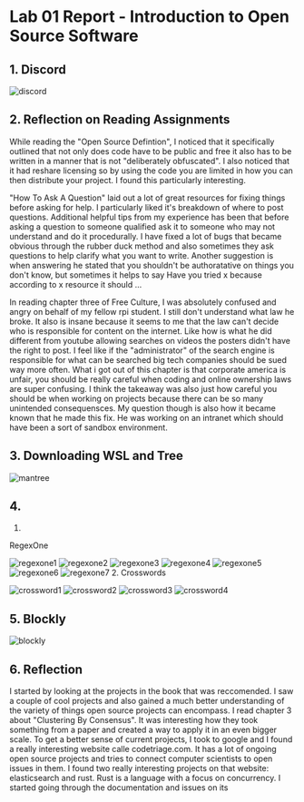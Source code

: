 # Lab 01 Report - Introduction to Open Source Software

## 1. Discord
![discord](https://user-images.githubusercontent.com/44532905/149605766-2f76c938-1133-479c-86f8-091766c560ae.PNG)


## 2. Reflection on Reading Assignments
While reading the "Open Source Defintion", I noticed that it specifically outlined that not only does code have to be public and free it also has to be written in a manner that is not "deliberately obfuscated". I also noticed that it had reshare licensing so by using the code you are limited in how you can then distribute your project. I found this particularly interesting. 

"How To Ask A Question" laid out a lot of great resources for fixing things before asking for help. I particularly liked it's breakdown of where to post questions. Additional helpful tips from my experience has been that before asking a question to someone qualified ask it to someone who may not understand and do it procedurally. I have fixed a lot of bugs that became obvious through the rubber duck method and also sometimes they ask questions to help clarify what you want to write. Another suggestion is when answering he stated that you shouldn't be authoratative on things you don't know, but sometimes it helps to say Have you tried x because according to x resource it should ...

In reading chapter three of Free Culture, I was absolutely confused and angry on behalf of my fellow rpi student. I still don't understand what law he broke. It also is insane because it seems to me that the law can't decide who is responsible for content on the internet. Like how is what he did different from youtube allowing searches on videos the posters didn't have the right to post. I feel like if the "administrator" of the search engine is responsible for what can be searched big tech companies should be sued way more often. What i got out of this chapter is that corporate america is unfair, you should be really careful when coding and online ownership laws are super confusing. I think the takeaway was also just how careful you should be when working on projects because there can be so many unintended consequensces. My question though is also how it became known that he made this fix. He was working on an intranet which should have been a sort of sandbox environment.

## 3. Downloading WSL and Tree
![mantree](https://user-images.githubusercontent.com/44532905/149565373-a8215478-c3df-4d36-8524-9d28ea025d38.PNG)

## 4.
1.
RegexOne

 
![regexone1](https://user-images.githubusercontent.com/44532905/149566891-8ee88795-d988-48f2-92be-7b2e344931bd.PNG)
![regexone2](https://user-images.githubusercontent.com/44532905/149567343-befd9b58-a4a3-4425-96ad-0f0f5ba72ac2.PNG)
![regexone3](https://user-images.githubusercontent.com/44532905/149574398-eb68d382-07f9-4a5b-a817-87e154ae34af.PNG)
![regexone4](https://user-images.githubusercontent.com/44532905/149574414-cc0e7b7e-0c4c-4a12-9da9-fcc98adfb76c.PNG)
![regexone5](https://user-images.githubusercontent.com/44532905/149574694-b3cbde2e-3f7f-48c3-a081-aaa59b8ff031.PNG)
![regexone6](https://user-images.githubusercontent.com/44532905/149574681-5d5422ff-e727-4719-b0f3-fd16266051c3.PNG)
![regexone7](https://user-images.githubusercontent.com/44532905/149574589-850be833-941b-49fa-86f1-e4c9f00d3166.PNG)
2.
Crosswords
 
![crossword1](https://user-images.githubusercontent.com/44532905/149577236-7e5bb49d-e4f1-47ef-a6df-461d11ce4eef.PNG)
![crossword2](https://user-images.githubusercontent.com/44532905/149577258-6ed058b2-c483-4ba3-ae1e-37a7d8ac2e43.PNG)
![crossword3](https://user-images.githubusercontent.com/44532905/149577255-dc49cb30-cc6c-49dd-9a52-b9cd0e9c7877.PNG)
![crossword4](https://user-images.githubusercontent.com/44532905/149577259-1dea32dc-bba8-48ca-9a03-a0fa82bca643.PNG)

## 5. Blockly
![blockly](https://user-images.githubusercontent.com/44532905/149580005-0ff1a9a3-2980-4522-9f5a-4acad41e1885.PNG) 

## 6. Reflection
I started by looking at the projects in the book that was reccomended. I saw a couple of cool projects and also gained a much better understanding of the variety of things open source projects can encompass. I read chapter 3 about "Clustering By Consensus". It was interesting how they took something from a paper and created a way to apply it in an even bigger scale. To get a better sense of current projects, I took to google and I found a really interesting website calle codetriage.com. It has a lot of ongoing open source projects and tries to connect computer scientists to open issues in them. I found two really interesting projects on that website: elasticsearch and rust. Rust is a language with a focus on concurrency. I started going through the documentation and issues on its 
